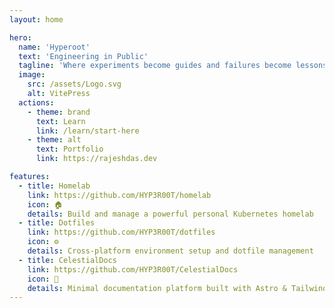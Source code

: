 ```yaml
---
layout: home

hero:
  name: 'Hyperoot'
  text: 'Engineering in Public'
  tagline: 'Where experiments become guides and failures become lessons.'
  image:
    src: /assets/Logo.svg
    alt: VitePress
  actions:
    - theme: brand
      text: Learn
      link: /learn/start-here
    - theme: alt
      text: Portfolio
      link: https://rajeshdas.dev

features:
  - title: Homelab
    link: https://github.com/HYP3R00T/homelab
    icon: 🏠
    details: Build and manage a powerful personal Kubernetes homelab
  - title: Dotfiles
    link: https://github.com/HYP3R00T/dotfiles
    icon: ⚙️
    details: Cross-platform environment setup and dotfile management
  - title: CelestialDocs
    link: https://github.com/HYP3R00T/CelestialDocs
    icon: 🔭
    details: Minimal documentation platform built with Astro & TailwindCSS
---
```

